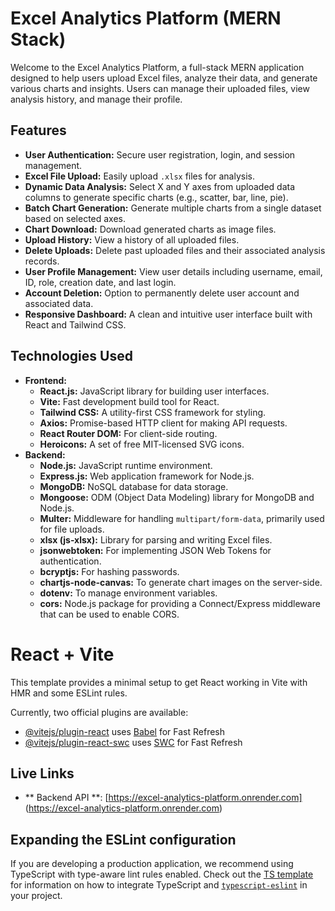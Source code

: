 # Excel Analytics Platform (MERN Stack)

Welcome to the Excel Analytics Platform, a full-stack MERN application designed to help users upload Excel files, analyze their data, and generate various charts and insights. Users can manage their uploaded files, view analysis history, and manage their profile.

## Features

* **User Authentication:** Secure user registration, login, and session management.
* **Excel File Upload:** Easily upload `.xlsx` files for analysis.
* **Dynamic Data Analysis:** Select X and Y axes from uploaded data columns to generate specific charts (e.g., scatter, bar, line, pie).
* **Batch Chart Generation:** Generate multiple charts from a single dataset based on selected axes.
* **Chart Download:** Download generated charts as image files.
* **Upload History:** View a history of all uploaded files.
* **Delete Uploads:** Delete past uploaded files and their associated analysis records.
* **User Profile Management:** View user details including username, email, ID, role, creation date, and last login.
* **Account Deletion:** Option to permanently delete user account and associated data.
* **Responsive Dashboard:** A clean and intuitive user interface built with React and Tailwind CSS.

## Technologies Used

* **Frontend:**
    * **React.js:** JavaScript library for building user interfaces.
    * **Vite:** Fast development build tool for React.
    * **Tailwind CSS:** A utility-first CSS framework for styling.
    * **Axios:** Promise-based HTTP client for making API requests.
    * **React Router DOM:** For client-side routing.
    * **Heroicons:** A set of free MIT-licensed SVG icons.
* **Backend:**
    * **Node.js:** JavaScript runtime environment.
    * **Express.js:** Web application framework for Node.js.
    * **MongoDB:** NoSQL database for data storage.
    * **Mongoose:** ODM (Object Data Modeling) library for MongoDB and Node.js.
    * **Multer:** Middleware for handling `multipart/form-data`, primarily used for file uploads.
    * **xlsx (js-xlsx):** Library for parsing and writing Excel files.
    * **jsonwebtoken:** For implementing JSON Web Tokens for authentication.
    * **bcryptjs:** For hashing passwords.
    * **chartjs-node-canvas:** To generate chart images on the server-side.
    * **dotenv:** To manage environment variables.
    * **cors:** Node.js package for providing a Connect/Express middleware that can be used to enable CORS.


# React + Vite

This template provides a minimal setup to get React working in Vite with HMR and some ESLint rules.

Currently, two official plugins are available:

- [@vitejs/plugin-react](https://github.com/vitejs/vite-plugin-react/blob/main/packages/plugin-react) uses [Babel](https://babeljs.io/) for Fast Refresh
- [@vitejs/plugin-react-swc](https://github.com/vitejs/vite-plugin-react/blob/main/packages/plugin-react-swc) uses [SWC](https://swc.rs/) for Fast Refresh

## Live Links
- ** Backend API **:
[https://excel-analytics-platform.onrender.com] (https://excel-analytics-platform.onrender.com) 

## Expanding the ESLint configuration

If you are developing a production application, we recommend using TypeScript with type-aware lint rules enabled. Check out the [TS template](https://github.com/vitejs/vite/tree/main/packages/create-vite/template-react-ts) for information on how to integrate TypeScript and [`typescript-eslint`](https://typescript-eslint.io) in your project.
